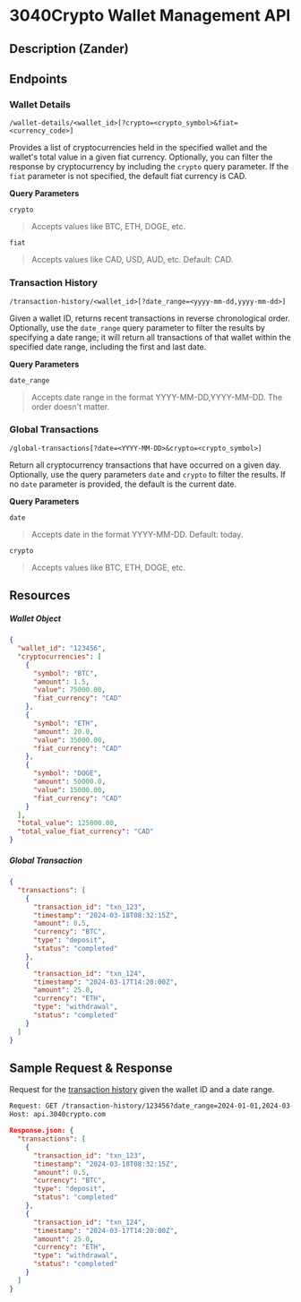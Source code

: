 # 3040Crypto Wallet Management API

## Description (Zander)


## Endpoints

### Wallet Details

`/wallet-details/<wallet_id>[?crypto=<crypto_symbol>&fiat=<currency_code>]`

Provides a list of cryptocurrencies held in the specified wallet and the wallet's total value in a given fiat currency. Optionally, you can filter the response by cryptocurrency by including the `crypto` query parameter. If the `fiat` parameter is not specified, the default fiat currency is CAD. 

**Query Parameters**

`crypto` 
> Accepts values like BTC, ETH, DOGE, etc.

`fiat` 
> Accepts values like CAD, USD, AUD, etc.
> Default: CAD.

### Transaction History

`/transaction-history/<wallet_id>[?date_range=<yyyy-mm-dd,yyyy-mm-dd>]`

Given a wallet ID, returns recent transactions in reverse chronological order. Optionally, use the `date_range` query parameter to filter the results by specifying a date range; it will return all transactions of that wallet within the specified date range, including the first and last date.

**Query Parameters**

`date_range`
> Accepts date range in the format YYYY-MM-DD,YYYY-MM-DD.
> The order doesn't matter.

### Global Transactions

`/global-transactions[?date=<YYYY-MM-DD>&crypto=<crypto_symbol>]`

Return all cryptocurrency transactions that have occurred on a given day. Optionally, use the query parameters `date` and `crypto` to filter the results. If no `date` parameter is provided, the default is the current date.

**Query Parameters**

`date`
> Accepts date in the format YYYY-MM-DD.
> Default: today.

`crypto` 
> Accepts values like BTC, ETH, DOGE, etc.

## Resources

##### Wallet Object

```json
{
  "wallet_id": "123456",
  "cryptocurrencies": [
    {
      "symbol": "BTC",
      "amount": 1.5,
      "value": 75000.00,
      "fiat_currency": "CAD"
    },
    {
      "symbol": "ETH",
      "amount": 20.0,
      "value": 35000.00,
      "fiat_currency": "CAD"
    },
    {
      "symbol": "DOGE",
      "amount": 50000.0,
      "value": 15000.00,
      "fiat_currency": "CAD"
    }
  ],
  "total_value": 125000.00,
  "total_value_fiat_currency": "CAD"
}
```

##### Global Transaction

```json
{
  "transactions": [
    {
      "transaction_id": "txn_123",
      "timestamp": "2024-03-18T08:32:15Z",
      "amount": 0.5,
      "currency": "BTC",
      "type": "deposit",
      "status": "completed"
    },
    {
      "transaction_id": "txn_124",
      "timestamp": "2024-03-17T14:20:00Z",
      "amount": 25.0,
      "currency": "ETH",
      "type": "withdrawal",
      "status": "completed"
    }
  ]
}

```

## Sample Request & Response

Request for the [transaction history](#transaction-history) given the wallet ID and a date range.

```html
Request: GET /transaction-history/123456?date_range=2024-01-01,2024-03-20 HTTP/1.1
Host: api.3040crypto.com
```

```json
Response.json: {
  "transactions": [
    {
      "transaction_id": "txn_123",
      "timestamp": "2024-03-18T08:32:15Z",
      "amount": 0.5,
      "currency": "BTC",
      "type": "deposit",
      "status": "completed"
    },
    {
      "transaction_id": "txn_124",
      "timestamp": "2024-03-17T14:20:00Z",
      "amount": 25.0,
      "currency": "ETH",
      "type": "withdrawal",
      "status": "completed"
    }
  ]
}
```


